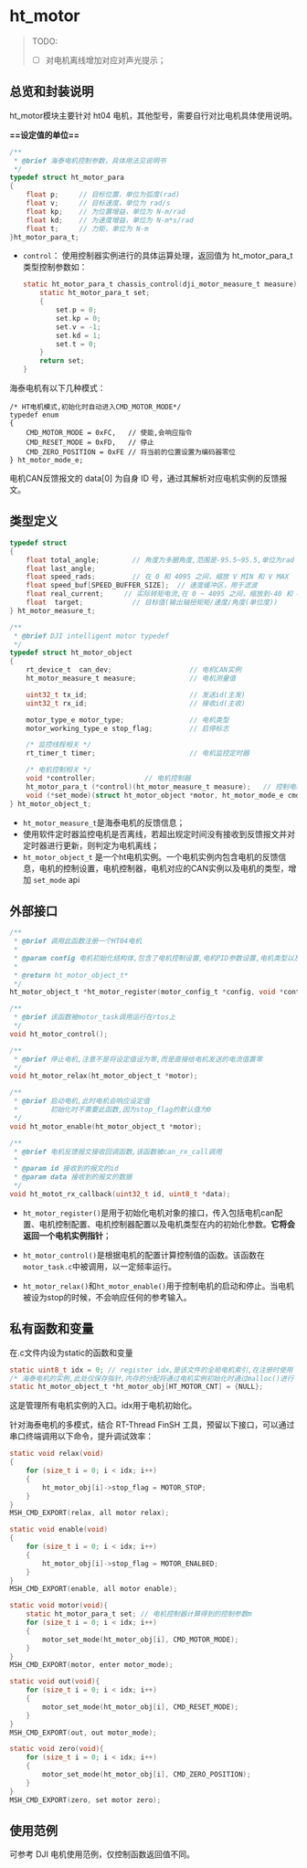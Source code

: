 # ht_motor

> TODO:
>
> - [ ] 对电机离线增加对应对声光提示；

## 总览和封装说明

ht_motor模块主要针对 ht04 电机，其他型号，需要自行对比电机具体使用说明。

**==设定值的单位==**

```c
/**
 * @brief 海泰电机控制参数，具体用法见说明书
 */
typedef struct ht_motor_para
{
    float p;     // 目标位置，单位为弧度(rad)
    float v;     // 目标速度，单位为 rad/s
    float kp;    // 为位置增益，单位为 N-m/rad
    float kd;    // 为速度增益，单位为 N-m*s/rad
    float t;     // 力矩，单位为 N-m
}ht_motor_para_t;
```


- `control`： 使用控制器实例进行的具体运算处理，返回值为 ht_motor_para_t 类型控制参数如：

  ```c
  static ht_motor_para_t chassis_control(dji_motor_measure_t measure){
      static ht_motor_para_t set;
      {
          set.p = 0;
          set.kp = 0;
          set.v = -1;
          set.kd = 1;
          set.t = 0;
      }
      return set;
  }
  ```

海泰电机有以下几种模式：

```
/* HT电机模式,初始化时自动进入CMD_MOTOR_MODE*/
typedef enum
{
    CMD_MOTOR_MODE = 0xFC,   // 使能,会响应指令
    CMD_RESET_MODE = 0xFD,   // 停止
    CMD_ZERO_POSITION = 0xFE // 将当前的位置设置为编码器零位
} ht_motor_mode_e;
```

电机CAN反馈报文的 data[0] 为自身 ID 号，通过其解析对应电机实例的反馈报文。

## 类型定义

```c
typedef struct
{
    float total_angle;        // 角度为多圈角度,范围是-95.5~95.5,单位为rad
    float last_angle;
    float speed_rads;         // 在 0 和 4095 之间，缩放 V MIN 和 V MAX
    float speed_buf[SPEED_BUFFER_SIZE];  // 速度缓冲区，用于滤波
    float real_current;     // 实际转矩电流,在 0 ~ 4095 之间，缩放到-40 和 40 安培，对应于峰值相电流
    float  target;            // 目标值(输出轴扭矩矩/速度/角度(单位度))
} ht_motor_measure_t;

/**
 * @brief DJI intelligent motor typedef
 */
typedef struct ht_motor_object
{
    rt_device_t  can_dev;                   // 电机CAN实例
    ht_motor_measure_t measure;             // 电机测量值

    uint32_t tx_id;                         // 发送id(主发)
    uint32_t rx_id;                         // 接收id(主收)

    motor_type_e motor_type;                // 电机类型
    motor_working_type_e stop_flag;         // 启停标志

    /* 监控线程相关 */
    rt_timer_t timer;                       // 电机监控定时器

    /* 电机控制相关 */
    void *controller;            // 电机控制器
    ht_motor_para_t (*control)(ht_motor_measure_t measure);   // 控制电机的接口 用户可以自定义,返回值为ht_motor_para_t 类型控制参数
    void (*set_mode)(struct ht_motor_object *motor, ht_motor_mode_e cmd);    // 用户可以调用改方法设置电机模式
} ht_motor_object_t;
```

- `ht_motor_measure_t`是海泰电机的反馈信息；
- 使用软件定时器监控电机是否离线，若超出规定时间没有接收到反馈报文并对定时器进行更新，则判定为电机离线；
- `ht_motor_object_t` 是一个ht电机实例。一个电机实例内包含电机的反馈信息，电机的控制设置，电机控制器，电机对应的CAN实例以及电机的类型，增加 `set_mode` api

## 外部接口

```c
/**
 * @brief 调用此函数注册一个HT04电机
 *
 * @param config 电机初始化结构体,包含了电机控制设置,电机PID参数设置,电机类型以及电机挂载的CAN设置
 *
 * @return ht_motor_object_t*
 */
ht_motor_object_t *ht_motor_register(motor_config_t *config, void *control);

/**
 * @brief 该函数被motor_task调用运行在rtos上
 */
void ht_motor_control();

/**
 * @brief 停止电机,注意不是将设定值设为零,而是直接给电机发送的电流值置零
 */
void ht_motor_relax(ht_motor_object_t *motor);

/**
 * @brief 启动电机,此时电机会响应设定值
 *        初始化时不需要此函数,因为stop_flag的默认值为0
 */
void ht_motor_enable(ht_motor_object_t *motor);

/**
 * @brief 电机反馈报文接收回调函数,该函数被can_rx_call调用
 *
 * @param id 接收到的报文的id
 * @param data 接收到的报文的数据
 */
void ht_motot_rx_callback(uint32_t id, uint8_t *data);
```

- `ht_motor_register()`是用于初始化电机对象的接口，传入包括电机can配置、电机控制配置、电机控制器配置以及电机类型在内的初始化参数。**它将会返回一个电机实例指针**；

- `ht_motor_control()`是根据电机的配置计算控制值的函数。该函数在`motor_task.c`中被调用，以一定频率运行。

- `ht_motor_relax()`和`ht_motor_enable()`用于控制电机的启动和停止。当电机被设为stop的时候，不会响应任何的参考输入。

## 私有函数和变量

在.c文件内设为static的函数和变量

```c
static uint8_t idx = 0; // register idx,是该文件的全局电机索引,在注册时使用
/* 海泰电机的实例,此处仅保存指针,内存的分配将通过电机实例初始化时通过malloc()进行 */
static ht_motor_object_t *ht_motor_obj[HT_MOTOR_CNT] = {NULL};
```

这是管理所有电机实例的入口。idx用于电机初始化。

针对海泰电机的多模式，结合 RT-Thread FinSH 工具，预留以下接口，可以通过串口终端调用以下命令，提升调试效率：

```c
static void relax(void)
{
    for (size_t i = 0; i < idx; i++)
    {
        ht_motor_obj[i]->stop_flag = MOTOR_STOP;
    }
}
MSH_CMD_EXPORT(relax, all motor relax);

static void enable(void)
{
    for (size_t i = 0; i < idx; i++)
    {
        ht_motor_obj[i]->stop_flag = MOTOR_ENALBED;
    }
}
MSH_CMD_EXPORT(enable, all motor enable);

static void motor(void){
    static ht_motor_para_t set; // 电机控制器计算得到的控制参数m
    for (size_t i = 0; i < idx; i++)
    {
        motor_set_mode(ht_motor_obj[i], CMD_MOTOR_MODE);
    }
}
MSH_CMD_EXPORT(motor, enter motor_mode);

static void out(void){
    for (size_t i = 0; i < idx; i++)
    {
        motor_set_mode(ht_motor_obj[i], CMD_RESET_MODE);
    }
}
MSH_CMD_EXPORT(out, out motor_mode);

static void zero(void){
    for (size_t i = 0; i < idx; i++)
    {
        motor_set_mode(ht_motor_obj[i], CMD_ZERO_POSITION);
    }
}
MSH_CMD_EXPORT(zero, set motor zero);
```



## 使用范例

可参考 DJI 电机使用范例，仅控制函数返回值不同。
